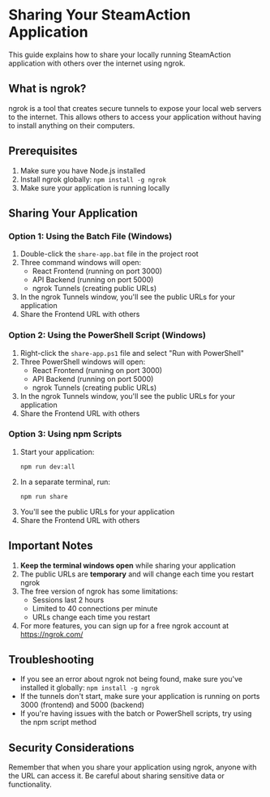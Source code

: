 # Sharing Your SteamAction Application

This guide explains how to share your locally running SteamAction application with others over the internet using ngrok.

## What is ngrok?

ngrok is a tool that creates secure tunnels to expose your local web servers to the internet. This allows others to access your application without having to install anything on their computers.

## Prerequisites

1. Make sure you have Node.js installed
2. Install ngrok globally: `npm install -g ngrok`
3. Make sure your application is running locally

## Sharing Your Application

### Option 1: Using the Batch File (Windows)

1. Double-click the `share-app.bat` file in the project root
2. Three command windows will open:
   - React Frontend (running on port 3000)
   - API Backend (running on port 5000)
   - ngrok Tunnels (creating public URLs)
3. In the ngrok Tunnels window, you'll see the public URLs for your application
4. Share the Frontend URL with others

### Option 2: Using the PowerShell Script (Windows)

1. Right-click the `share-app.ps1` file and select "Run with PowerShell"
2. Three PowerShell windows will open:
   - React Frontend (running on port 3000)
   - API Backend (running on port 5000)
   - ngrok Tunnels (creating public URLs)
3. In the ngrok Tunnels window, you'll see the public URLs for your application
4. Share the Frontend URL with others

### Option 3: Using npm Scripts

1. Start your application:
   ```
   npm run dev:all
   ```
2. In a separate terminal, run:
   ```
   npm run share
   ```
3. You'll see the public URLs for your application
4. Share the Frontend URL with others

## Important Notes

1. **Keep the terminal windows open** while sharing your application
2. The public URLs are **temporary** and will change each time you restart ngrok
3. The free version of ngrok has some limitations:
   - Sessions last 2 hours
   - Limited to 40 connections per minute
   - URLs change each time you restart
4. For more features, you can sign up for a free ngrok account at https://ngrok.com/

## Troubleshooting

- If you see an error about ngrok not being found, make sure you've installed it globally: `npm install -g ngrok`
- If the tunnels don't start, make sure your application is running on ports 3000 (frontend) and 5000 (backend)
- If you're having issues with the batch or PowerShell scripts, try using the npm script method

## Security Considerations

Remember that when you share your application using ngrok, anyone with the URL can access it. Be careful about sharing sensitive data or functionality.
